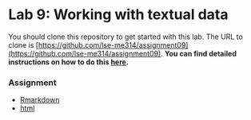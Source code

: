 # Lab 9: Working with textual data

You should clone this repository to get started with this lab.  The URL to clone is [https://github.com/lse-me314/assignment09](https://github.com/lse-me314/assignment09).  **You can find detailed instructions on how to do this [here](https://lse-me314.github.io/instructions).**

### Assignment

* [Rmarkdown](ME314-assignment9-LASTNAME-FIRSTNAME.Rmd)
* [html](ME314-assignment9-LASTNAME-FIRSTNAME.html)
